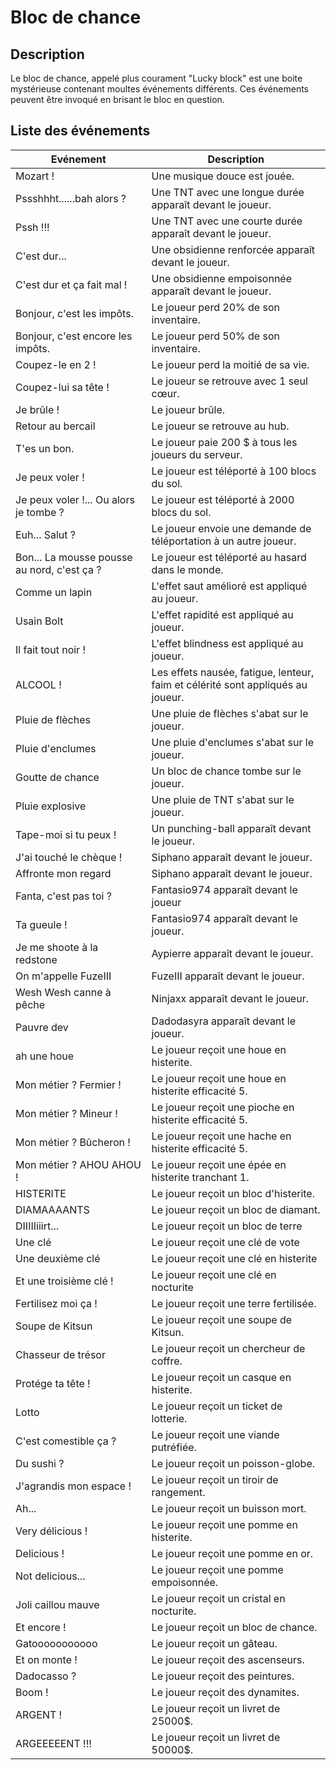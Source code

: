 # Bloc de chance 

## Description
Le bloc de chance, appelé plus courament "Lucky block" est une boite mystérieuse contenant moultes événements différents.
Ces événements peuvent être invoqué en brisant le bloc en question.

## Liste des événements 
| Evénement | Description | 
| --- | --- | 
| Mozart ! | Une musique douce est jouée. |
| Pssshhht......bah alors ? | Une TNT avec une longue durée apparaît devant le joueur. |
| Pssh !!! | Une TNT avec une courte durée apparaît devant le joueur. |
| C'est dur... | Une obsidienne renforcée apparaît devant le joueur. |
| C'est dur et ça fait mal ! | Une obsidienne empoisonnée apparaît devant le joueur. |
| Bonjour, c'est les impôts. | Le joueur perd 20% de son inventaire. |
| Bonjour, c'est encore les impôts. | Le joueur perd 50% de son inventaire. |
| Coupez-le en 2 ! | Le joueur perd la moitié de sa vie. |
| Coupez-lui sa tête ! | Le joueur se retrouve avec 1 seul cœur. |
| Je brûle ! | Le joueur brûle. |
| Retour au bercail | Le joueur se retrouve au hub. |
| T'es un bon. | Le joueur paie 200 $ à tous les joueurs du serveur. |
| Je peux voler ! | Le joueur est téléporté à 100 blocs du sol. |
| Je peux voler !... Ou alors je tombe ? | Le joueur est téléporté à 2000 blocs du sol. |
| Euh... Salut ? | Le joueur envoie une demande de téléportation à un autre joueur. |
| Bon... La mousse pousse au nord, c'est ça ? | Le joueur est téléporté au hasard dans le monde. |
| Comme un lapin | L'effet saut amélioré est appliqué au joueur. |
| Usain Bolt | L'effet rapidité est appliqué au joueur. |
| Il fait tout noir ! | L'effet blindness est appliqué au joueur. |
| ALCOOL ! | Les effets nausée, fatigue, lenteur, faim et célérité sont appliqués au joueur. |
| Pluie de flèches | Une pluie de flèches s'abat sur le joueur. |
| Pluie d'enclumes | Une pluie d'enclumes s'abat sur le joueur. |
| Goutte de chance | Un bloc de chance tombe sur le joueur. |
| Pluie explosive | Une pluie de TNT s'abat sur le joueur. |
| Tape-moi si tu peux ! | Un punching-ball apparaît devant le joueur. |
| J'ai touché le chèque ! | Siphano apparaît devant le joueur. |
| Affronte mon regard | Siphano apparaît devant le joueur. |
| Fanta, c'est pas toi ? | Fantasio974 apparaît devant le joueur |
| Ta gueule ! | Fantasio974 apparaît devant le joueur. |
| Je me shoote à la redstone | Aypierre apparaît devant le joueur. |
| On m'appelle FuzeIII | FuzeIII apparaît devant le joueur. |
| Wesh Wesh canne à pêche | Ninjaxx apparaît devant le joueur. |
| Pauvre dev | Dadodasyra apparaît devant le joueur. |
| ah une houe | Le joueur reçoit une houe en histerite. |
| Mon métier ? Fermier ! | Le joueur reçoit une houe en histerite efficacité 5. |
| Mon métier ? Mineur ! | Le joueur reçoit une pioche en histerite efficacité 5. |
| Mon métier ? Bûcheron ! | Le joueur reçoit une hache en histerite efficacité 5. |
| Mon métier ? AHOU AHOU ! | Le joueur reçoit une épée en histerite tranchant 1. |
| HISTERITE | Le joueur reçoit un bloc d'histerite. |
| DIAMAAAANTS | Le joueur reçoit un bloc de diamant. |
| DIIIIIiiirt... | Le joueur reçoit un bloc de terre |
| Une clé | Le joueur reçoit une clé de vote |
| Une deuxième clé | Le joueur reçoit une clé en histerite |
| Et une troisième clé ! | Le joueur reçoit une clé en nocturite |
| Fertilisez moi ça ! | Le joueur reçoit une terre fertilisée. |
| Soupe de Kitsun | Le joueur reçoit une soupe de Kitsun. |
| Chasseur de trésor | Le joueur reçoit un chercheur de coffre. |
| Protége ta tête ! | Le joueur reçoit un casque en histerite. |
| Lotto | Le joueur reçoit un ticket de lotterie. |
| C'est comestible ça ? | Le joueur reçoit une viande putréfiée. |
| Du sushi ? | Le joueur reçoit un poisson-globe. |
| J'agrandis mon espace ! | Le joueur reçoit un tiroir de rangement. |
| Ah... | Le joueur reçoit un buisson mort. |
| Very délicious ! | Le joueur reçoit une pomme en histerite. |
| Delicious ! | Le joueur reçoit une pomme en or. |
| Not delicious... | Le joueur reçoit une pomme empoisonnée. |
| Joli caillou mauve | Le joueur reçoit un cristal en nocturite. |
| Et encore ! | Le joueur reçoit un bloc de chance. |
| Gatooooooooooo | Le joueur reçoit un gâteau. |
| Et on monte ! | Le joueur reçoit des ascenseurs. |
| Dadocasso ? | Le joueur reçoit des peintures. |
| Boom ! | Le joueur reçoit des dynamites. |
| ARGENT ! | Le joueur reçoit un livret de 25000$. |
| ARGEEEEENT !!! | Le joueur reçoit un livret de 50000$. |